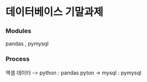 # 데이터베이스 기말과제

### Modules
pandas , pymysql

### Process
엑셀 데이터 -> python : pandas
pyton ->  mysql : pymysql


